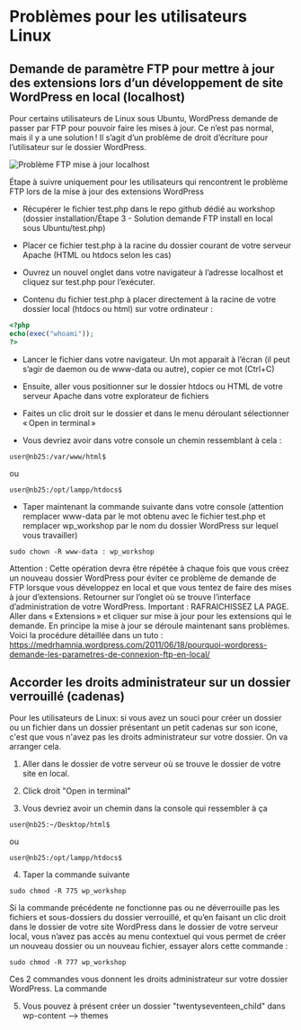 # Problèmes pour les utilisateurs Linux

## Demande de paramètre FTP pour mettre à jour des extensions lors d’un développement de site WordPress en local (localhost)

Pour certains utilisateurs de Linux sous Ubuntu, WordPress demande de passer par FTP pour pouvoir faire les mises à jour. Ce n’est pas normal, mais il y a une solution ! Il s’agit d’un problème de droit d’écriture pour l’utilisateur sur le dossier WordPress.


![Problème FTP mise à jour localhost](interface_barre_menus_probleme_FTP.jpg)


Étape à suivre uniquement pour les utilisateurs qui rencontrent le problème FTP lors de la mise à jour des extensions WordPress

*	Récupérer le fichier test.php dans le repo github dédié au workshop (dossier installation/Étape 3 - Solution demande FTP install en local sous Ubuntu/test.php)

*	Placer ce fichier test.php à la racine du dossier courant de votre serveur Apache (HTML ou htdocs selon les cas)

*	Ouvrez un nouvel onglet dans votre navigateur à l’adresse localhost et cliquez sur test.php pour l’exécuter.

*	Contenu du fichier test.php à placer directement à la racine de votre dossier local (htdocs ou html) sur votre ordinateur :

```PHP
<?php
echo(exec("whoami"));
?>
```

*	Lancer le fichier dans votre navigateur. Un mot apparait à l’écran (il peut s’agir de daemon ou de www-data ou autre), copier ce mot (Ctrl+C)

*	Ensuite, aller vous positionner sur le dossier htdocs ou HTML de votre serveur Apache dans votre explorateur de fichiers

*	Faites un clic droit sur le dossier et dans le menu déroulant sélectionner « Open in terminal »

*	Vous devriez avoir dans votre console un chemin ressemblant à cela :

```
user@nb25:/var/www/html$
```

ou
```
user@nb25:/opt/lampp/htdocs$
```

*	Taper maintenant la commande suivante dans votre console (attention remplacer www-data par le mot obtenu avec le fichier test.php et remplacer wp_workshop par le nom du dossier WordPress sur lequel vous travailler)

```
sudo chown -R www-data : wp_workshop
```

Attention : Cette opération devra être répétée à chaque fois que vous créez un nouveau dossier WordPress pour éviter ce problème de demande de FTP lorsque vous développez en local et que vous tentez de faire des mises à jour d’extensions.
Retourner sur l’onglet où se trouve l’interface d’administration de votre WordPress. Important : RAFRAICHISSEZ LA PAGE. Aller dans « Extensions » et cliquer sur mise à jour pour les extensions qui le demande. En principe la mise à jour se déroule maintenant sans problèmes.
Voici la procédure détaillée dans un tuto : https://medrhamnia.wordpress.com/2011/06/18/pourquoi-wordpress-demande-les-parametres-de-connexion-ftp-en-local/

## Accorder les droits administrateur sur un dossier verrouillé (cadenas)

Pour les utilisateurs de Linux: si vous avez un souci pour créer un dossier ou un fichier dans un dossier présentant un petit cadenas sur son icone, c'est que vous n'avez pas les droits administrateur sur votre dossier. On va arranger cela.

1.	Aller dans le dossier de votre serveur où se trouve le dossier de votre site en local.

2.	Click droit "Open in terminal"

3.	Vous devriez avoir un chemin dans la console qui ressembler à ça

```
user@nb25:~/Desktop/html$
```

ou

```
user@nb25:/opt/lampp/htdocs$
```

4.	Taper la commande suivante

```
sudo chmod -R 775 wp_workshop
```

Si la commande précédente ne fonctionne pas ou ne déverrouille pas les fichiers et sous-dossiers du dossier verrouillé, et qu’en faisant un clic droit dans le dossier de votre site WordPress dans le dossier de votre serveur local, vous n’avez pas accès au menu contextuel qui vous permet de créer un nouveau dossier ou un nouveau fichier, essayer alors cette commande : 

```
sudo chmod -R 777 wp_workshop
```

Ces 2 commandes vous donnent les droits administrateur sur votre dossier WordPress. La commande 

5.	Vous pouvez à présent créer un dossier "twentyseventeen_child" dans wp-content --> themes
